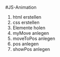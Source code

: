 #JS-Animation

1) html erstellen
2) css erstellen
3) Elemente holen
4) myMove anlegen
5) moveToPos anlegen
6) pos anlegen
7) showPos anlegen